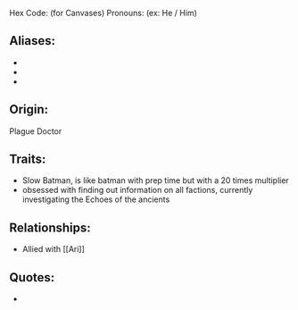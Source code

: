 Hex Code: (for Canvases)
Pronouns: (ex: He / Him)

## Aliases:
 - 
 - 
 - 
 
## Origin: 
Plague Doctor 

## Traits:
- Slow Batman, is like batman with prep time but with a 20 times multiplier 
- obsessed with finding out information on all factions, currently investigating the Echoes of the ancients 
 
## Relationships:
- Allied with [[Ari]] 

## Quotes:
- 